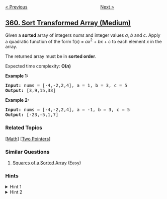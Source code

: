 <!--|This file generated by command(leetcode description); DO NOT EDIT.    |-->
<!--+----------------------------------------------------------------------+-->
<!--|@author    openset <openset.wang@gmail.com>                           |-->
<!--|@link      https://github.com/openset                                 |-->
<!--|@home      https://github.com/openset/leetcode                        |-->
<!--+----------------------------------------------------------------------+-->

[< Previous](../logger-rate-limiter "Logger Rate Limiter")
　　　　　　　　　　　　　　　　
[Next >](../bomb-enemy "Bomb Enemy")

## [360. Sort Transformed Array (Medium)](https://leetcode.com/problems/sort-transformed-array "有序转化数组")

<p>Given a <b>sorted</b> array of integers <i>nums</i> and integer values <i>a</i>, <i>b</i> and <i>c</i>. Apply a quadratic function of the form f(<i>x</i>) = <i>ax</i><sup>2</sup> + <i>bx</i> + <i>c</i> to each element <i>x</i> in the array.</p>

<p>The returned array must be in <b>sorted order</b>.</p>

<p>Expected time complexity: <b>O(<i>n</i>)</b></p>

<div>
<p><strong>Example 1:</strong></p>

<pre>
<strong>Input: </strong>nums = <span id="example-input-1-1">[-4,-2,2,4]</span>, a = <span id="example-input-1-2">1</span>, b = <span id="example-input-1-3">3</span>, c = <span id="example-input-1-4">5</span>
<strong>Output: </strong><span id="example-output-1">[3,9,15,33]</span>
</pre>

<div>
<p><strong>Example 2:</strong></p>

<pre>
<strong>Input: </strong>nums = <span id="example-input-2-1">[-4,-2,2,4]</span>, a = <span id="example-input-2-2">-1</span>, b = <span id="example-input-2-3">3</span>, c = <span id="example-input-2-4">5</span>
<strong>Output: </strong><span id="example-output-2">[-23,-5,1,7]</span>
</pre>

### Related Topics
  [[Math](../../tag/math/README.md)]
  [[Two Pointers](../../tag/two-pointers/README.md)]

### Similar Questions
  1. [Squares of a Sorted Array](../squares-of-a-sorted-array) (Easy)

### Hints
<details>
<summary>Hint 1</summary>
x^2 + x  will form a parabola.
</details>

<details>
<summary>Hint 2</summary>
Parameter A in:  A * x^2 + B * x + C dictates the shape of the parabola.</br>
Positive A means the parabola remains concave (high-low-high), but negative A inverts the parabola to be convex (low-high-low).
</details>
